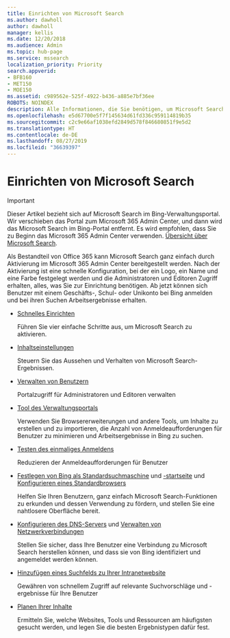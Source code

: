 ```yaml
---
title: Einrichten von Microsoft Search
ms.author: dawholl
author: dawholl
manager: kellis
ms.date: 12/20/2018
ms.audience: Admin
ms.topic: hub-page
ms.service: mssearch
localization_priority: Priority
search.appverid:
- BFB160
- MET150
- MOE150
ms.assetid: c989562e-525f-4922-b436-a885e7bf36ee
ROBOTS: NOINDEX
description: Alle Informationen, die Sie benötigen, um Microsoft Search für Ihre Organisation bereitzustellen.
ms.openlocfilehash: e5d67700e5f7f145634d61fd336c959114819b35
ms.sourcegitcommit: c2c9e66af1038efd2849d578f846680851f9e5d2
ms.translationtype: HT
ms.contentlocale: de-DE
ms.lasthandoff: 08/27/2019
ms.locfileid: "36639397"
---
```

# <a name="set-up-microsoft-search"></a>Einrichten von Microsoft Search

> [!IMPORTANT]
> Dieser Artikel bezieht sich auf Microsoft Search im Bing-Verwaltungsportal. Wir verschieben das Portal zum Microsoft 365 Admin Center, und dann wird das Microsoft Search im Bing-Portal entfernt. Es wird empfohlen, dass Sie zu Beginn das Microsoft 365 Admin Center verwenden. [Übersicht über Microsoft Search](overview-microsoft-search.md).
    
Als Bestandteil von Office 365 kann Microsoft Search ganz einfach durch Aktivierung im Microsoft 365 Admin Center bereitgestellt werden. Nach der Aktivierung ist eine schnelle Konfiguration, bei der ein Logo, ein Name und eine Farbe festgelegt werden und die Administratoren und Editoren Zugriff erhalten, alles, was Sie zur Einrichtung benötigen. Ab jetzt können sich Benutzer mit einem Geschäfts-, Schul- oder Unikonto bei Bing anmelden und bei ihren Suchen Arbeitsergebnisse erhalten.

- [Schnelles Einrichten](quick-set-up.md)
    
    Führen Sie vier einfache Schritte aus, um Microsoft Search zu aktivieren.

- [Inhaltseinstellungen](content-settings.md)
    
    Steuern Sie das Aussehen und Verhalten von Microsoft Search-Ergebnissen.
    
- [Verwalten von Benutzern](add-users.md)
    
    Portalzugriff für Administratoren und Editoren verwalten
    
- [Tool des Verwaltungsportals](admin-portal-tools.md)
    
    Verwenden Sie Browsererweiterungen und andere Tools, um Inhalte zu erstellen und zu importieren, die Anzahl von Anmeldeaufforderungen für Benutzer zu minimieren und Arbeitsergebnisse in Bing zu suchen.
    
- [Testen des einmaliges Anmeldens](test-single-sign-on.md)
    
    Reduzieren der Anmeldeaufforderungen für Benutzer
    
- [Festlegen von Bing als Standardsuchmaschine](set-default-search-engine.md) und [-startseite](set-default-homepage.md) und [Konfigurieren eines Standardbrowsers](set-default-browser.md)
    
    Helfen Sie Ihren Benutzern, ganz einfach Microsoft Search-Funktionen zu erkunden und dessen Verwendung zu fördern, und stellen Sie eine nahtlosere Oberfläche bereit.
    
- [Konfigurieren des DNS-Servers](advanced-dns-configuration.md) und [Verwalten von Netzwerkverbindungen](manage-network-connections.md)
    
    Stellen Sie sicher, dass Ihre Benutzer eine Verbindung zu Microsoft Search herstellen können, und dass sie von Bing identifiziert und angemeldet werden können.

- [Hinzufügen eines Suchfelds zu Ihrer Intranetwebsite](add-a-search-box-to-your-intranet-site.md)

    Gewähren von schnellem Zugriff auf relevante Suchvorschläge und -ergebnisse für Ihre Benutzer

- [Planen Ihrer Inhalte](plan-your-content.md)
    
    Ermitteln Sie, welche Websites, Tools und Ressourcen am häufigsten gesucht werden, und legen Sie die besten Ergebnistypen dafür fest.

  

